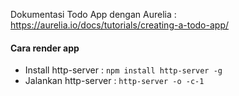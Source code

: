 Dokumentasi Todo App dengan Aurelia : https://aurelia.io/docs/tutorials/creating-a-todo-app/

#### Cara render app   
- Install http-server : ```npm install http-server -g```
- Jalankan http-server : ```http-server -o -c-1```